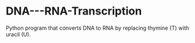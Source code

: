 # DNA---RNA-Transcription
Python program that converts DNA to RNA by replacing thymine (T) with uracil (U).
